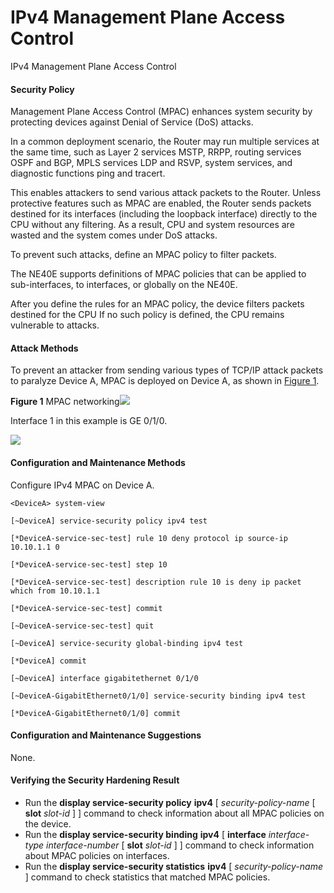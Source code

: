 IPv4 Management Plane Access Control
====================================

IPv4 Management Plane Access Control

#### Security Policy

Management Plane Access Control (MPAC) enhances system security by protecting devices against Denial of Service (DoS) attacks.

In a common deployment scenario, the Router may run multiple services at the same time, such as Layer 2 services MSTP, RRPP, routing services OSPF and BGP, MPLS services LDP and RSVP, system services, and diagnostic functions ping and tracert.

This enables attackers to send various attack packets to the Router. Unless protective features such as MPAC are enabled, the Router sends packets destined for its interfaces (including the loopback interface) directly to the CPU without any filtering. As a result, CPU and system resources are wasted and the system comes under DoS attacks.

To prevent such attacks, define an MPAC policy to filter packets.

The NE40E supports definitions of MPAC policies that can be applied to sub-interfaces, to interfaces, or globally on the NE40E.

After you define the rules for an MPAC policy, the device filters packets destined for the CPU If no such policy is defined, the CPU remains vulnerable to attacks.


#### Attack Methods

To prevent an attacker from sending various types of TCP/IP attack packets to paralyze Device A, MPAC is deployed on Device A, as shown in [Figure 1](#EN-US_CONCEPT_0000001134623476__fig_dc_vrp_sec_maintenance_009701).

**Figure 1** MPAC networking![](../../../../public_sys-resources/note_3.0-en-us.png) 

Interface 1 in this example is GE 0/1/0.


  
![](figure/en-us_image_0000001180503163.png)

#### Configuration and Maintenance Methods

Configure IPv4 MPAC on Device A.

```
<DeviceA> system-view
```
```
[~DeviceA] service-security policy ipv4 test
```
```
[*DeviceA-service-sec-test] rule 10 deny protocol ip source-ip 10.10.1.1 0
```
```
[*DeviceA-service-sec-test] step 10
```
```
[*DeviceA-service-sec-test] description rule 10 is deny ip packet which from 10.10.1.1
```
```
[*DeviceA-service-sec-test] commit
```
```
[~DeviceA-service-sec-test] quit
```
```
[~DeviceA] service-security global-binding ipv4 test
```
```
[*DeviceA] commit
```
```
[~DeviceA] interface gigabitethernet 0/1/0
```
```
[~DeviceA-GigabitEthernet0/1/0] service-security binding ipv4 test
```
```
[*DeviceA-GigabitEthernet0/1/0] commit
```

#### Configuration and Maintenance Suggestions

None.


#### Verifying the Security Hardening Result

* Run the **display service-security policy** **ipv4** [ *security-policy-name* [ **slot** *slot-id* ] ] command to check information about all MPAC policies on the device.
* Run the **display service-security binding** **ipv4** [ **interface** *interface-type* *interface-number* [ **slot** *slot-id* ] ] command to check information about MPAC policies on interfaces.
* Run the **display service-security statistics** **ipv4** [ *security-policy-name* ] command to check statistics that matched MPAC policies.